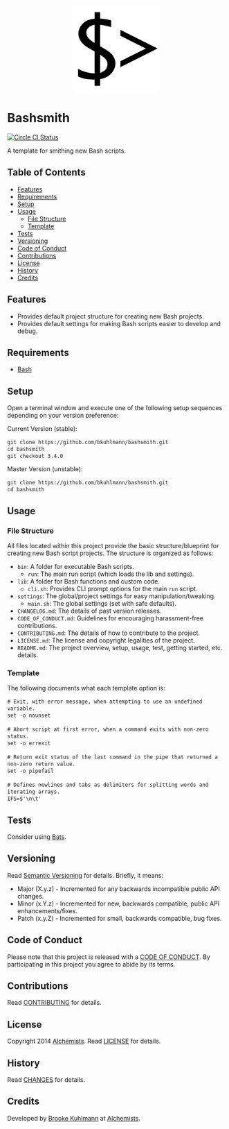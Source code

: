 <p align="center">
  <img src="bashsmith.png" alt="Bashsmith Icon"/>
</p>

# Bashsmith

[![Circle CI Status](https://circleci.com/gh/bkuhlmann/bashsmith.svg?style=svg)](https://circleci.com/gh/bkuhlmann/bashsmith)

A template for smithing new Bash scripts.

<!-- Tocer[start]: Auto-generated, don't remove. -->

## Table of Contents

  - [Features](#features)
  - [Requirements](#requirements)
  - [Setup](#setup)
  - [Usage](#usage)
    - [File Structure](#file-structure)
    - [Template](#template)
  - [Tests](#tests)
  - [Versioning](#versioning)
  - [Code of Conduct](#code-of-conduct)
  - [Contributions](#contributions)
  - [License](#license)
  - [History](#history)
  - [Credits](#credits)

<!-- Tocer[finish]: Auto-generated, don't remove. -->

## Features

- Provides default project structure for creating new Bash projects.
- Provides default settings for making Bash scripts easier to develop and debug.

## Requirements

- [Bash](https://www.gnu.org/software/bash)

## Setup

Open a terminal window and execute one of the following setup sequences depending on your version
preference:

Current Version (stable):

    git clone https://github.com/bkuhlmann/bashsmith.git
    cd bashsmith
    git checkout 3.4.0

Master Version (unstable):

    git clone https://github.com/bkuhlmann/bashsmith.git
    cd bashsmith

## Usage

### File Structure

All files located within this project provide the basic structure/blueprint for creating new Bash
script projects. The structure is organized as follows:

- `bin`: A folder for executable Bash scripts.
  - `run`: The main run script (which loads the lib and settings).
- `lib`: A folder for Bash functions and custom code.
  - `cli.sh`: Provides CLI prompt options for the main `run` script.
- `settings`: The global/project settings for easy manipulation/tweaking.
  - `main.sh`: The global settings (set with safe defaults).
- `CHANGELOG.md`: The details of past version releases.
- `CODE_OF_CONDUCT.md`: Guidelines for encouraging harassment-free contributions.
- `CONTRIBUTING.md`: The details of how to contribute to the project.
- `LICENSE.md`: The license and copyright legalities of the project.
- `README.md`: The project overview, setup, usage, test, getting started, etc. details.

### Template

The following documents what each template option is:

    # Exit, with error message, when attempting to use an undefined variable.
    set -o nounset

    # Abort script at first error, when a command exits with non-zero status.
    set -o errexit

    # Return exit status of the last command in the pipe that returned a non-zero return value.
    set -o pipefail

    # Defines newlines and tabs as delimiters for splitting words and iterating arrays.
    IFS=$'\n\t'

## Tests

Consider using [Bats](https://github.com/sstephenson/bats).

## Versioning

Read [Semantic Versioning](https://semver.org) for details. Briefly, it means:

- Major (X.y.z) - Incremented for any backwards incompatible public API changes.
- Minor (x.Y.z) - Incremented for new, backwards compatible, public API enhancements/fixes.
- Patch (x.y.Z) - Incremented for small, backwards compatible, bug fixes.

## Code of Conduct

Please note that this project is released with a [CODE OF CONDUCT](CODE_OF_CONDUCT.md). By
participating in this project you agree to abide by its terms.

## Contributions

Read [CONTRIBUTING](CONTRIBUTING.md) for details.

## License

Copyright 2014 [Alchemists](https://www.alchemists.io).
Read [LICENSE](LICENSE.md) for details.

## History

Read [CHANGES](CHANGES.md) for details.

## Credits

Developed by [Brooke Kuhlmann](https://www.alchemists.io) at
[Alchemists](https://www.alchemists.io).
